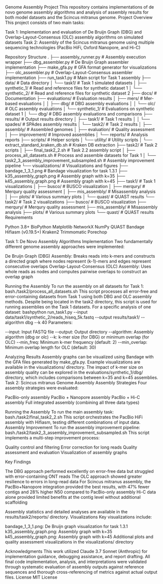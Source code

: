 Genome Assembly Project
This repository contains implementations of de novo genome assembly algorithms and analysis of assembly results for both model datasets and the Scincus mitranus genome.
Project Overview
This project consists of two main tasks:

Task 1: Implementation and evaluation of De Bruijn Graph (DBG) and Overlap-Layout-Consensus (OLC) assembly algorithms on simulated datasets
Task 2: Assembly of the Scincus mitranus genome using multiple sequencing technologies (PacBio HiFi, Oxford Nanopore, and Hi-C)

Repository Structure
.
├── assembly_runner.py          # Assembly execution wrapper
├── dbg_assembler.py            # De Bruijn Graph assembler implementation
├── make_gfa.py                 # GFA format generator for visualizations
├── olc_assembler.py            # Overlap-Layout-Consensus assembler implementation
├── run_task1.py                # Main script for Task 1 assembly
├── data/                       # Data directory
│   └── task1/                  # Task 1 simulated datasets
│       ├── synthetic_1/        # Read and reference files for synthetic dataset 1
│       └── synthetic_2/        # Read and reference files for synthetic dataset 2
├── docs/                       # Documentation
├── evaluations/                # Evaluation results
│   ├── mers/                   # Mer-based evaluations
│   │   ├── dbg/                # DBG assembly evaluations
│   │   └── olc/                # OLC assembly evaluations
│   └── synthetic_1/            # Evaluations on synthetic dataset 1
│       └── dbg/                # DBG assembly evaluations and comparisons
├── results/                    # Output results directory
│   ├── task1/                  # Task 1 results
│   │   └── spades/             # SPAdes assembly results
│   └── task2/                  # Task 2 results
│       ├── assembly/           # Assembled genomes
│       ├── evaluation/         # Quality assessment
│       ├── improvement/        # Improved assemblies
│       └── reports/            # Analysis reports
├── scripts/                    # Helper scripts
│   └── utility/                # Utility scripts
│       └── extract_standard_kraken_db.sh  # Kraken DB extraction
├── task2/                      # Task 2 scripts
│   ├── final_task2_2.sh        # Task 2.2 assembly script
│   ├── process_all_datasets.sh # Process and assemble datasets for Task 1
│   └── task2_3_assembly_improvement_subsampled.sh # Assembly improvement pipeline
└── visualizations/             # Visualizations and figures
    ├── bandage_1_3_1.png       # Bandage visualization for task 1.3.1
    ├── k35_assembly_graph.png  # Assembly graph with k=35
    ├── k45_assembly_graph.png  # Assembly graph with k=45
    ├── task1/                  # Task 1 visualizations
    │   ├── busco/              # BUSCO visualization
    │   ├── merqury/            # Merqury quality assessment
    │   ├── mis_assembly/       # Misassembly analysis
    │   ├── plots/              # Various summary plots
    │   └── quast/              # QUAST results
    └── task2/                  # Task 2 visualizations
        ├── busco/              # BUSCO visualization
        ├── merqury/            # Merqury quality assessment
        ├── mis_assembly/       # Misassembly analysis
        ├── plots/              # Various summary plots
        └── quast/              # QUAST results
Requirements

Python 3.8+
BioPython
Matplotlib
NetworkX
NumPy
QUAST
Bandage
Hifiasm (v0.19.5+)
Kraken2
Trimmomatic
Porechop

Task 1: De Novo Assembly Algorithms
Implementation
Two fundamentally different genome assembly approaches were implemented:

De Bruijn Graph (DBG) Assembly: Breaks reads into k-mers and constructs a directed graph where nodes represent (k-1)-mers and edges represent consecutive overlaps
Overlap-Layout-Consensus (OLC) Assembly: Uses whole reads as nodes and computes pairwise overlaps to construct an overlap graph

Running the Assembly
To run the assembly on all datasets for Task 1:
bash./task2/process_all_datasets.sh
This script processes all error-free and error-containing datasets from Task 1 using both DBG and OLC assembly methods. Despite being located in the task2 directory, this script is used for running assemblies on the Task 1 datasets.
For a specific analysis of one dataset:
bashpython run_task1.py --input data/task1/synthetic_2/reads_hiseq_5k.fastq --output results/task1/ --algorithm dbg --k 40
Parameters:

--input: Input FASTQ file
--output: Output directory
--algorithm: Assembly algorithm (dbg or olc)
--k: k-mer size (for DBG) or minimum overlap (for OLC)
--min_freq: Minimum k-mer frequency (default: 2)
--min_overlap: Minimum overlap length for OLC (default: 30)

Analyzing Results
Assembly graphs can be visualized using Bandage with the GFA files generated by make_gfa.py. Example visualizations are available in the visualizations/ directory.
The impact of k-mer size on assembly quality can be explored in the evaluations/synthetic_1/dbg/ directory, which includes comparisons between k=35 and k=45 assemblies.
Task 2: Scincus mitranus Genome Assembly
Assembly Strategies
Four assembly strategies were evaluated:

PacBio-only assembly
PacBio + Nanopore assembly
PacBio + Hi-C assembly
Full integrated assembly (combining all three data types)

Running the Assembly
To run the main assembly task:
bash./task2/final_task2_2.sh
This script orchestrates the PacBio HiFi assembly with Hifiasm, testing different combinations of input data.
Assembly Improvement
To run the assembly improvement pipeline:
bash./task2/task2_3_assembly_improvement_subsampled.sh
This script implements a multi-step improvement process:

Quality control and filtering
Error correction for long reads
Quality assessment and evaluation
Visualization of assembly graphs

Key Findings

The DBG approach performed excellently on error-free data but struggled with error-containing ONT reads
The OLC approach showed greater resilience to errors in long-read data
For Scincus mitranus assembly, the PacBio+Nanopore integration provided the best results, with 47% fewer contigs and 28% higher N50 compared to PacBio-only assembly
Hi-C data alone provided limited benefits at the contig level without additional scaffolding

Assembly statistics and detailed analyses are available in the results/task2/reports/ directory.
Visualizations
Key visualizations include:

bandage_1_3_1.png: De Bruijn graph visualization for task 1.3.1
k35_assembly_graph.png: Assembly graph with k=35
k45_assembly_graph.png: Assembly graph with k=45
Additional plots and quality assessment visualizations in the visualizations/ directory

Acknowledgments
This work utilized Claude 3.7 Sonnet (Anthropic) for implementation guidance, debugging assistance, and report drafting. All final code implementation, analysis, and interpretations were validated through systematic evaluation of assembly outputs against reference sequences and thorough cross-referencing of metrics against actual output files.
License
MIT License